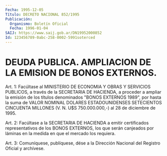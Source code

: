 ```yaml
---
Fecha: 1995-12-05
Título: DECRETO NACIONAL 852/1995
Publicación:
  Organismo: Boletín Oficial
  Fecha: 1996-01-04
SAIJ: https://www.saij.gob.ar/DN19952000852
Id: 123456789-0abc-258-0002-5991soterced
---
```

# DEUDA PUBLICA. AMPLIACION DE LA EMISION DE BONOS EXTERNOS.

<a id="1"></a>
Art. 1: Facúltase  al  MINISTERIO  DE  ECONOMIA  Y  OBRAS  Y SERVICIOS PUBLICOS,  a través de la SECRETARIA DE HACIENDA, a proceder a ampliar la emisión  de  los  títulos  denominados "BONOS EXTERNOS  1989",  por  hasta  la suma  de  VALOR  NOMINAL  DOLARES ESTADOUNIDENSES SETECIENTOS CINCUENTA MILLONES (V. N.  U$S  750.000.000,-) al 28 de diciembre de 1995.

<a id="2"></a>
Art. 2:  Facúltase a la SECRETARIA DE HACIENDA a emitir certificados representativos  de los BONOS EXTERNOS, los que serán canjeados por láminas en la medida  en  que el mercado los requiera.

<a id="3"></a>
Art. 3: Comuníquese, publíquese, dése a  la Dirección Nacional del Registro Oficial y archívese.